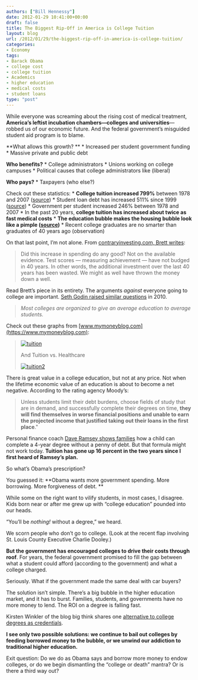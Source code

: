 ```yaml
---
authors: ["Bill Hennessy"]
date: 2012-01-29 10:41:00+00:00
draft: false
title: The Biggest Rip-Off in America is College Tuition
layout: blog
url: /2012/01/29/the-biggest-rip-off-in-america-is-college-tuition/
categories:
- Economy
tags:
- Barack Obama
- college cost
- college tuition
- Academics
- higher education
- medical costs
- student loans
type: "post"
---
```


While everyone was screaming about the rising cost of medical treatment, **America’s leftist incubation chambers—colleges and universities**—robbed us of our economic future. And the federal government’s misguided student aid program is to blame.

**What allows this growth? **   * Increased per student government funding   * Massive private and public debt

**Who benefits?**   * College administrators   * Unions working on college campuses   * Political causes that college administrators like (liberal)

**Who pays?**   * Taxpayers (who else?)

Check out these statistics:   * **College tuition increased 799%** between 1978 and 2007 ([source](https://seekingalpha.com/article/144835-college-tuition-explaining-the-increases))   * Student loan debt has increased 511% since 1999 ([source](https://www.theatlantic.com/business/archive/2011/08/chart-of-the-day-student-loans-have-grown-511-since-1999/243821/))   * Government per student increased 246% between 1978 and 2007   * In the past 20 years, **college tuition has increased about twice as fast medical costs**   * **The education bubble makes the housing bubble look like a pimple ([source](https://www.mymoneyblog.com/charts-college-tuition-vs-housing-bubble-vs-medical-costs.html))**   * Recent college graduates are no smarter than graduates of 40 years ago (observation)

On that last point, I’m not alone. From [contraryinvesting.com, Brett writes](https://contraryinvesting.com/entrepreneurship/the-roi-of-higher-education-questioned-and-exposed/):

> Did this increase in spending do any good? Not on the available evidence. Test scores — measuring achievement — have not budged in 40 years. In other words, the additional investment over the last 40 years has been wasted. We might as well have thrown the money down a well.
> 
> 

Read Brett’s piece in its entirety. The arguments _against_ everyone going to college are important. [Seth Godin raised similar questions](https://sethgodin.typepad.com/seths_blog/2010/04/the-coming-meltdown-in-higher-education-as-seen-by-a-marketer.html) in 2010.

> _Most colleges are organized to give an average education to average students._
> 
> 

Check out these graphs from [www.mymoneyblog.com](https://www.mymoneyblog.com):

> [![tuition](https://hennessysview.com/wp-content/uploads/2012/01/tuition.gif)
](https://www.mymoneyblog.com/charts-college-tuition-vs-housing-bubble-vs-medical-costs.html)
> 
> And Tuition vs. Healthcare
> 
> [![tuition2](https://hennessysview.com/wp-content/uploads/2012/01/tuition2.gif)
](https://www.mymoneyblog.com/charts-college-tuition-vs-housing-bubble-vs-medical-costs.html)
> 
> 

There is great value in a college education, but not at any price. Not when the lifetime economic value of an education is about to become a net negative. According to the rating agency Moody’s:

> Unless students limit their debt burdens, choose fields of study that are in demand, and successfully complete their degrees on time, **they will find themselves in worse financial positions and unable to earn the projected income that justified taking out their loans in the first place**."
> 
> 

Personal finance coach [Dave Ramsey shows families](https://www.daveramsey.com/article/saving-for-college-is-easier-than-you-think/lifeandmoney_college/) how a child can complete a 4-year degree without a penny of debt. But that formula might not work today. **Tuition has gone up 16 percent in the two years since I first heard of Ramsey’s plan.**

So what’s Obama’s prescription?

You guessed it: **Obama wants more government spending. More borrowing. More forgiveness of debt. **

While some on the right want to vilify students, in most cases, I disagree. Kids born near or after me grew up with “college education” pounded into our heads.

“You’ll be _nothing!_ without a degree,” we heard.

We scorn people who don’t go to college. (Look at the recent flap involving St. Louis County Executive Charlie Dooley.)

**But the government has encouraged colleges to drive their costs through roof**. For years, the federal government promised to fill the gap between what a student could afford (according to the government) and what a college charged.

Seriously. What if the government made the same deal with car buyers? 

The solution isn’t simple. There’s a big bubble in the higher education market, and it has to burst. Families, students, and governments have no more money to lend. The ROI on a degree is falling fast.

Kirsten Winkler of the blog big think shares one [alternative to college degrees as credentials](https://bigthink.com/ideas/38203). 

**I see only two possible solutions: we continue to bail out colleges by feeding borrowed money to the bubble, or we unwind our addiction to traditional higher education.**

Exit question: Do we do as Obama says and borrow more money to endow colleges, or do we begin dismantling the “college or death” mantra? Or is there a third way out?
